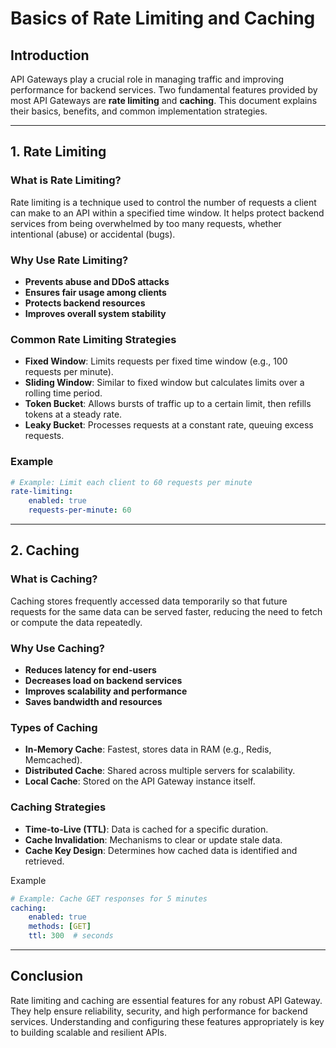 # Basics of Rate Limiting and Caching

## Introduction

API Gateways play a crucial role in managing traffic and improving performance for backend services. Two fundamental features provided by most API Gateways are **rate limiting** and **caching**. This document explains their basics, benefits, and common implementation strategies.

---

## 1. Rate Limiting

### What is Rate Limiting?

Rate limiting is a technique used to control the number of requests a client can make to an API within a specified time window. It helps protect backend services from being overwhelmed by too many requests, whether intentional (abuse) or accidental (bugs).

### Why Use Rate Limiting?

- **Prevents abuse and DDoS attacks**
- **Ensures fair usage among clients**
- **Protects backend resources**
- **Improves overall system stability**

### Common Rate Limiting Strategies

- **Fixed Window**: Limits requests per fixed time window (e.g., 100 requests per minute).
- **Sliding Window**: Similar to fixed window but calculates limits over a rolling time period.
- **Token Bucket**: Allows bursts of traffic up to a certain limit, then refills tokens at a steady rate.
- **Leaky Bucket**: Processes requests at a constant rate, queuing excess requests.

### Example

```yaml
# Example: Limit each client to 60 requests per minute
rate-limiting:
    enabled: true
    requests-per-minute: 60
```

---

## 2. Caching

### What is Caching?

Caching stores frequently accessed data temporarily so that future requests for the same data can be served faster, reducing the need to fetch or compute the data repeatedly.

### Why Use Caching?

- **Reduces latency for end-users**
- **Decreases load on backend services**
- **Improves scalability and performance**
- **Saves bandwidth and resources**

### Types of Caching

- **In-Memory Cache**: Fastest, stores data in RAM (e.g., Redis, Memcached).
- **Distributed Cache**: Shared across multiple servers for scalability.
- **Local Cache**: Stored on the API Gateway instance itself.

### Caching Strategies

- **Time-to-Live (TTL)**: Data is cached for a specific duration.
- **Cache Invalidation**: Mechanisms to clear or update stale data.
- **Cache Key Design**: Determines how cached data is identified and retrieved.

Example

```yaml
# Example: Cache GET responses for 5 minutes
caching:
    enabled: true
    methods: [GET]
    ttl: 300  # seconds
```

---

## Conclusion

Rate limiting and caching are essential features for any robust API Gateway. They help ensure reliability, security, and high performance for backend services. Understanding and configuring these features appropriately is key to building scalable and resilient APIs.
